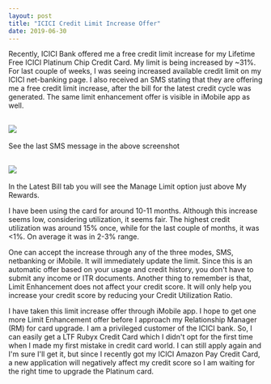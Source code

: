 ```yaml
---
layout: post
title: "ICICI Credit Limit Increase Offer"
date: 2019-06-30
---
```


Recently, ICICI Bank offered me a free credit limit increase for my Lifetime Free ICICI Platinum Chip Credit Card. My limit is being increased by ~31%. For last couple of weeks, I was seeing increased available credit limit on my ICICI net-banking page. I also received an SMS stating that they are offering me a free credit limit increase, after the bill for the latest credit cycle was generated. The same limit enhancement offer is visible in iMobile app as well.  
  
[![](https://blogger.googleusercontent.com/img/b/R29vZ2xl/AVvXsEh2IHoR_HasRktMtblV-1DdzP0IzOLHZoAqy46wD8Jvfc_T7fXfY7OcD0xoZyUfw9kwqEvZykpQBtwXh44ExSaQvoDmCPvVepbWdf2jY4FD5LVbPcv1gboJ0C9jA3qEpBOsVtMy50qZmnSz/s640/Screenshot_20190815-160916.jpg)](https://blogger.googleusercontent.com/img/b/R29vZ2xl/AVvXsEh2IHoR_HasRktMtblV-1DdzP0IzOLHZoAqy46wD8Jvfc_T7fXfY7OcD0xoZyUfw9kwqEvZykpQBtwXh44ExSaQvoDmCPvVepbWdf2jY4FD5LVbPcv1gboJ0C9jA3qEpBOsVtMy50qZmnSz/s1600/Screenshot_20190815-160916.jpg)  
---  
See the last SMS message in the above screenshot  
  
[![](https://blogger.googleusercontent.com/img/b/R29vZ2xl/AVvXsEiGtVByaFm1v2CAyOb0Ewou4d60sb7L7szmbOosP8IjLx9CxlE5hiIrO_s6ST77GWGFdnOIApSNbV2DGjyjGXXNGLY5-NLDHTkQQY6fwtlJEhHowc-jzmyMhktMHj7rqb_91N6GX6G8mAaV/s640/Screenshot_20190815-161005.jpg)](https://blogger.googleusercontent.com/img/b/R29vZ2xl/AVvXsEiGtVByaFm1v2CAyOb0Ewou4d60sb7L7szmbOosP8IjLx9CxlE5hiIrO_s6ST77GWGFdnOIApSNbV2DGjyjGXXNGLY5-NLDHTkQQY6fwtlJEhHowc-jzmyMhktMHj7rqb_91N6GX6G8mAaV/s1600/Screenshot_20190815-161005.jpg)  
---  
In the Latest Bill tab you will see the Manage Limit option just above My Rewards.  
  
  


  
I have been using the card for around 10-11 months. Although this increase seems low, considering utilization, it seems fair. The highest credit utilization was around 15% once, while for the last couple of months, it was <1%. On average it was in 2-3% range.  
  
One can accept the increase through any of the three modes, SMS, netbanking or iMobile. It will immediately update the limit. Since this is an automatic offer based on your usage and credit history, you don't have to submit any income or ITR documents. Another thing to remember is that, Limit Enhancement does not affect your credit score. It will only help you increase your credit score by reducing your Credit Utilization Ratio.  
  
I have taken this limit increase offer through iMobile app. I hope to get one more Limit Enhancement offer before I approach my Relationship Manager (RM) for card upgrade. I am a privileged customer of the ICICI bank. So, I can easily get a LTF Rubyx Credit Card which I didn't opt for the first time when I made my first mistake in credit card world. I can still apply again and I'm sure I'll get it, but since I recently got my ICICI Amazon Pay Credit Card, a new application will negatively affect my credit score so I am waiting for the right time to upgrade the Platinum card.  
  


